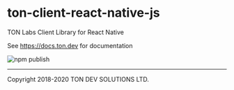 # ton-client-react-native-js

TON Labs Client Library for React Native

See https://docs.ton.dev for documentation

![npm publish](https://github.com/tonlabs/ton-client-react-native-js/workflows/npm%20publish/badge.svg)

---
Copyright 2018-2020 TON DEV SOLUTIONS LTD.